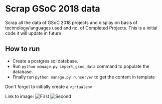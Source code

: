 # Scrap GSoC 2018 data

Scrap all the data of GSoC 2018 projects and display on basis of
technology/languages used and no. of Completed Projects.
This is a initial code it will update in future

## How to run

- Create a postgres sql database.
- Run `python manage.py import_gsoc_data` command to populate the database.
- Finally run `python manage.py runserver` to get the content in template

Don't forgot to initially create a `virtualenv`

Link to image:
![First](https://ibb.co/kBAcdU)
![Second](https://ibb.co/h3eQXp)
